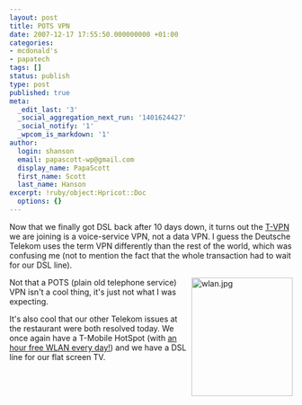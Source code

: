 ```yaml
---
layout: post
title: POTS VPN
date: 2007-12-17 17:55:50.000000000 +01:00
categories:
- mcdonald's
- papatech
tags: []
status: publish
type: post
published: true
meta:
  _edit_last: '3'
  _social_aggregation_next_run: '1401624427'
  _social_notify: '1'
  _wpcom_is_markdown: '1'
author:
  login: shanson
  email: papascott-wp@gmail.com
  display_name: PapaScott
  first_name: Scott
  last_name: Hanson
excerpt: !ruby/object:Hpricot::Doc
  options: {}
---
```

<p>Now that we finally got DSL back after 10 days down, it turns out the <a href="http://www.t-systems.com/tsi/en/30948/Home/LargeEnterprise/Solutions/Telecommunications/TVPN/1-TVPN">T-VPN</a> we are joining is a voice-service VPN, not a data VPN. I guess the Deutsche Telekom uses the term VPN differently than the rest of the world, which was confusing me (not to mention the fact that the whole transaction had to wait for our DSL line).</p>
<p><a href="http://mcdonalds.de/html.php?t=McCaf%E9%AE&amp;c=mccafe_wlan"><img src="http://www.papascott.de/wordpress/wp-content/uploads/2007/12/wlan.jpg" alt="wlan.jpg" border="0" width="180" height="211" align="right" /></a>Not that a POTS (plain old telephone service) VPN isn't a cool thing, it's just not what I was expecting.</p>
<p>It's also cool that our other Telekom issues at the restaurant were both resolved today. We once again have a T-Mobile HotSpot (with <a href="http://mcdonalds.de/html.php?t=McCaf%E9%AE&amp;c=mccafe_wlan">an hour free WLAN every day!</a>) and we have a DSL line for our flat screen TV.</p>
